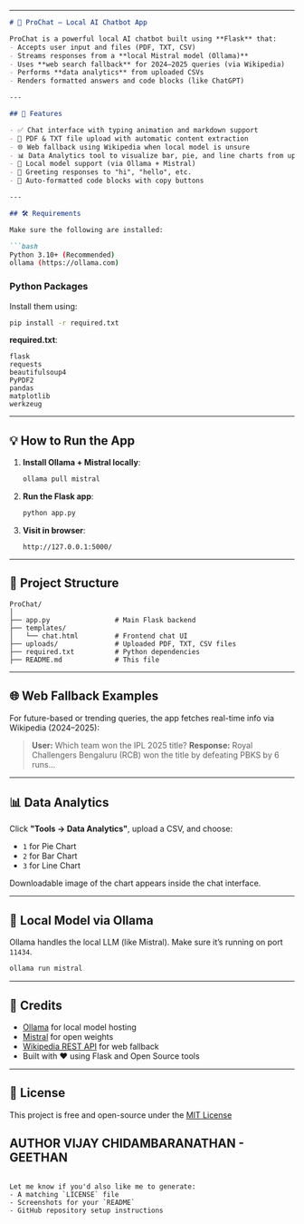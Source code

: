 

---

````markdown
# 🧠 ProChat – Local AI Chatbot App

ProChat is a powerful local AI chatbot built using **Flask** that:
- Accepts user input and files (PDF, TXT, CSV)
- Streams responses from a **local Mistral model (Ollama)**
- Uses **web search fallback** for 2024–2025 queries (via Wikipedia)
- Performs **data analytics** from uploaded CSVs
- Renders formatted answers and code blocks (like ChatGPT)

---

## 🚀 Features

- ✅ Chat interface with typing animation and markdown support
- 📎 PDF & TXT file upload with automatic content extraction
- 🌐 Web fallback using Wikipedia when local model is unsure
- 📊 Data Analytics tool to visualize bar, pie, and line charts from uploaded CSVs
- 🧠 Local model support (via Ollama + Mistral)
- 💬 Greeting responses to "hi", "hello", etc.
- 📝 Auto-formatted code blocks with copy buttons

---

## 🛠 Requirements

Make sure the following are installed:

```bash
Python 3.10+ (Recommended)
ollama (https://ollama.com)
````

### Python Packages

Install them using:

```bash
pip install -r required.txt
```

**required.txt**:

```
flask
requests
beautifulsoup4
PyPDF2
pandas
matplotlib
werkzeug
```

---

## 💡 How to Run the App

1. **Install Ollama + Mistral locally**:

   ```bash
   ollama pull mistral
   ```

2. **Run the Flask app**:

   ```bash
   python app.py
   ```

3. **Visit in browser**:

   ```
   http://127.0.0.1:5000/
   ```

---

## 📁 Project Structure

```
ProChat/
│
├── app.py                # Main Flask backend
├── templates/
│   └── chat.html         # Frontend chat UI
├── uploads/              # Uploaded PDF, TXT, CSV files
├── required.txt          # Python dependencies
├── README.md             # This file
```

---

## 🌐 Web Fallback Examples

For future-based or trending queries, the app fetches real-time info via Wikipedia (2024–2025):

> **User:** Which team won the IPL 2025 title?
> **Response:** Royal Challengers Bengaluru (RCB) won the title by defeating PBKS by 6 runs...

---

## 📊 Data Analytics

Click **"Tools → Data Analytics"**, upload a CSV, and choose:

* `1` for Pie Chart
* `2` for Bar Chart
* `3` for Line Chart

Downloadable image of the chart appears inside the chat interface.

---

## 🤖 Local Model via Ollama

Ollama handles the local LLM (like Mistral). Make sure it’s running on port `11434`.

```bash
ollama run mistral
```

---

## 🤝 Credits

* [Ollama](https://ollama.com) for local model hosting
* [Mistral](https://mistral.ai) for open weights
* [Wikipedia REST API](https://en.wikipedia.org/api/rest_v1/) for web fallback
* Built with ❤️ using Flask and Open Source tools

---

## 📜 License

This project is free and open-source under the [MIT License](LICENSE)


AUTHOR
VIJAY CHIDAMBARANATHAN - GEETHAN 
---

```

Let me know if you'd also like me to generate:
- A matching `LICENSE` file
- Screenshots for your `README`
- GitHub repository setup instructions
```
